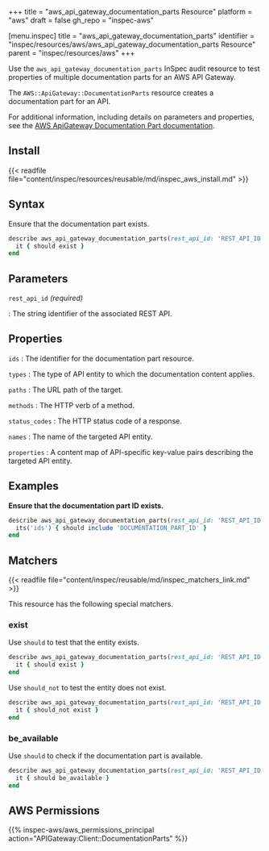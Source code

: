 +++
title = "aws_api_gateway_documentation_parts Resource"
platform = "aws"
draft = false
gh_repo = "inspec-aws"

[menu.inspec]
title = "aws_api_gateway_documentation_parts"
identifier = "inspec/resources/aws/aws_api_gateway_documentation_parts Resource"
parent = "inspec/resources/aws"
+++

Use the `aws_api_gateway_documentation_parts` InSpec audit resource to test properties of multiple documentation parts for an AWS API Gateway.

The `AWS::ApiGateway::DocumentationParts` resource creates a documentation part for an API.

For additional information, including details on parameters and properties, see the [AWS ApiGateway Documentation Part documentation](https://docs.aws.amazon.com/AWSCloudFormation/latest/UserGuide/aws-resource-apigateway-documentationpart.html).

## Install

{{< readfile file="content/inspec/resources/reusable/md/inspec_aws_install.md" >}}

## Syntax

Ensure that the documentation part exists.

```ruby
describe aws_api_gateway_documentation_parts(rest_api_id: 'REST_API_ID') do
  it { should exist }
end
```

## Parameters

`rest_api_id` _(required)_

: The string identifier of the associated REST API.

## Properties

`ids`
: The identifier for the documentation part resource.

`types`
: The type of API entity to which the documentation content applies.

`paths`
: The URL path of the target.

`methods`
: The HTTP verb of a method.

`status_codes`
: The HTTP status code of a response.

`names`
: The name of the targeted API entity.

`properties`
: A content map of API-specific key-value pairs describing the targeted API entity.

## Examples

**Ensure that the documentation part ID exists.**

```ruby
describe aws_api_gateway_documentation_parts(rest_api_id: 'REST_API_ID') do
  its('ids') { should include 'DOCUMENTATION_PART_ID' }
end
```

## Matchers

{{< readfile file="content/inspec/reusable/md/inspec_matchers_link.md" >}}

This resource has the following special matchers.

### exist

Use `should` to test that the entity exists.

```ruby
describe aws_api_gateway_documentation_parts(rest_api_id: 'REST_API_ID') do
  it { should exist }
end
```

Use `should_not` to test the entity does not exist.

```ruby
describe aws_api_gateway_documentation_parts(rest_api_id: 'REST_API_ID') do
  it { should_not exist }
end
```

### be_available

Use `should` to check if the documentation part is available.

```ruby
describe aws_api_gateway_documentation_parts(rest_api_id: 'REST_API_ID') do
  it { should be_available }
end
```

## AWS Permissions

{{% inspec-aws/aws_permissions_principal action="APIGateway:Client::DocumentationParts" %}}
